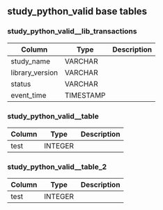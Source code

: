 ## study_python_valid base tables

### study_python_valid__lib_transactions

|    Column     |  Type   |Description|
|---------------|---------|-----------|
|study_name     |VARCHAR  |           |
|library_version|VARCHAR  |           |
|status         |VARCHAR  |           |
|event_time     |TIMESTAMP|           |


### study_python_valid__table

|Column| Type  |Description|
|------|-------|-----------|
|test  |INTEGER|           |


### study_python_valid__table_2

|Column| Type  |Description|
|------|-------|-----------|
|test  |INTEGER|           |


